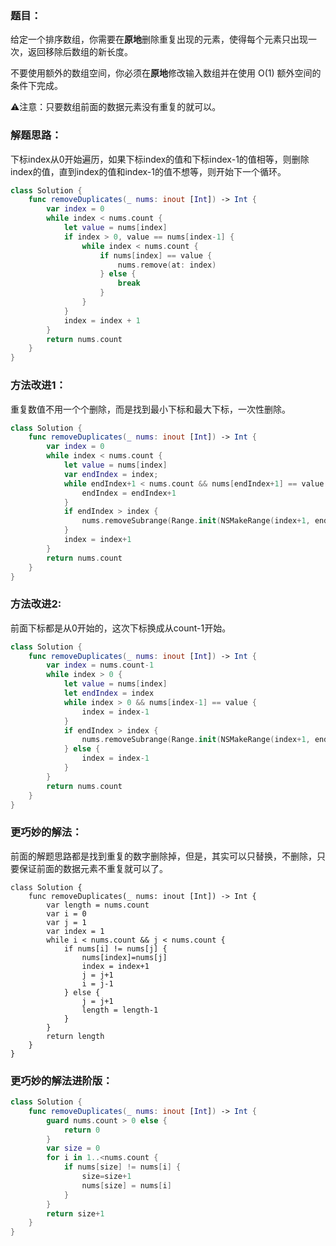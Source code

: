 ### 题目：

给定一个排序数组，你需要在**原地**删除重复出现的元素，使得每个元素只出现一次，返回移除后数组的新长度。

不要使用额外的数组空间，你必须在**原地**修改输入数组并在使用 O(1) 额外空间的条件下完成。

⚠️注意：只要数组前面的数据元素没有重复的就可以。

### 解题思路：

下标index从0开始遍历，如果下标index的值和下标index-1的值相等，则删除index的值，直到index的值和index-1的值不想等，则开始下一个循环。

```swift
class Solution {
    func removeDuplicates(_ nums: inout [Int]) -> Int {
        var index = 0
        while index < nums.count {
            let value = nums[index]
            if index > 0, value == nums[index-1] {
                while index < nums.count {
                    if nums[index] == value {
                        nums.remove(at: index)
                    } else {
                        break
                    }
                }
            }
            index = index + 1
        }
        return nums.count
    }
}
```

### 方法改进1：

重复数值不用一个个删除，而是找到最小下标和最大下标，一次性删除。

```swift
class Solution {
    func removeDuplicates(_ nums: inout [Int]) -> Int {
        var index = 0
        while index < nums.count {
            let value = nums[index]
            var endIndex = index;
            while endIndex+1 < nums.count && nums[endIndex+1] == value {
                endIndex = endIndex+1
            }
            if endIndex > index {
                nums.removeSubrange(Range.init(NSMakeRange(index+1, endIndex-index))!)
            }
            index = index+1
        }
        return nums.count
    }
}
```

### 方法改进2:

前面下标都是从0开始的，这次下标换成从count-1开始。

```swift
class Solution {
    func removeDuplicates(_ nums: inout [Int]) -> Int {
        var index = nums.count-1
        while index > 0 {
            let value = nums[index]
            let endIndex = index
            while index > 0 && nums[index-1] == value {
                index = index-1
            }
            if endIndex > index {
                nums.removeSubrange(Range.init(NSMakeRange(index+1, endIndex-index))!)
            } else {
                index = index-1
            }
        }
        return nums.count
    }
}
```

### 更巧妙的解法：

前面的解题思路都是找到重复的数字删除掉，但是，其实可以只替换，不删除，只要保证前面的数据元素不重复就可以了。

```
class Solution {
    func removeDuplicates(_ nums: inout [Int]) -> Int {
        var length = nums.count
        var i = 0
        var j = 1
        var index = 1
        while i < nums.count && j < nums.count {
            if nums[i] != nums[j] {
                nums[index]=nums[j]
                index = index+1
                j = j+1
                i = j-1
            } else {
                j = j+1
                length = length-1
            }
        }
        return length
    }
}
```

### 更巧妙的解法进阶版：

```swift
class Solution {
    func removeDuplicates(_ nums: inout [Int]) -> Int {
        guard nums.count > 0 else {
            return 0
        }
        var size = 0
        for i in 1..<nums.count {
            if nums[size] != nums[i] {
                size=size+1
                nums[size] = nums[i]
            }
        }
        return size+1
    }
}
```

